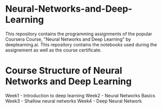 # Neural-Networks-and-Deep-Learning
This repository contains the programming assignments of the popular Coursera Course, "Neural Networks and Deep Learning" by deeplearning.ai. This repository contains the notebooks used during the assignement as well as the course certificate.

# Course Structure of Neural Networks and Deep Learning
Week1 - Introduction to deep learning
Week2 - Neural Networks Basics
Week3 - Shallow neural networks
Week4 - Deep Neural Network
